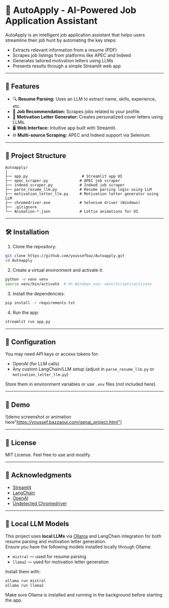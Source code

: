 # 🧠 AutoApply - AI-Powered Job Application Assistant

AutoApply is an intelligent job application assistant that helps users streamline their job hunt by automating the key steps:
- Extracts relevant information from a resume (PDF)
- Scrapes job listings from platforms like APEC and Indeed
- Generates tailored motivation letters using LLMs
- Presents results through a simple Streamlit web app

---

## 🚀 Features

- 🔍 **Resume Parsing:** Uses an LLM to extract name, skills, experience, etc.
- 🧠 **Job Recommendation:** Scrapes jobs related to your profile.
- 📝 **Motivation Letter Generator:** Creates personalized cover letters using LLMs.
- 🖥️ **Web Interface:** Intuitive app built with Streamlit.
- 🌐 **Multi-source Scraping:** APEC and Indeed support via Selenium.

---

## 📂 Project Structure

```
Autoapply/
│
├── app.py                        # Streamlit app UI
├── apec_scraper.py              # APEC job scraper
├── indeed_scraper.py            # Indeed job scraper
├── parse_resume_llm.py          # Resume parsing logic using LLM
├── motivation_letter_llm.py     # Motivation letter generator using LLM
├── chromedriver.exe             # Selenium driver (Windows)
├── .gitignore
└── Animation-*.json             # Lottie animations for UI
```

---

## 🛠️ Installation

1. Clone the repository:

```bash
git clone https://github.com/youssefbaz/Autoapply.git
cd Autoapply
```

2. Create a virtual environment and activate it:

```bash
python -m venv venv
source venv/bin/activate  # On Windows use: venv\Scripts\activate
```

3. Install the dependencies:

```bash
pip install -r requirements.txt
```

4. Run the app:

```bash
streamlit run app.py
```

---

## 🔐 Configuration

You may need API keys or access tokens for:
- OpenAI (for LLM calls)
- Any custom LangChain/LLM setup (adjust in `parse_resume_llm.py` or `motivation_letter_llm.py`)

Store them in environment variables or use `.env` files (not included here).

---

## 📸 Demo

![demo screenshot or animation here"https://youssef.bazzaoui.com/genai_project.html"]

---

## 📄 License

MIT License. Feel free to use and modify.

---

## 🙌 Acknowledgments

- [Streamlit](https://streamlit.io/)
- [LangChain](https://www.langchain.com/)
- [OpenAI](https://openai.com/)
- [Undetected Chromedriver](https://github.com/ultrafunkamsterdam/undetected-chromedriver)


---

## 🧠 Local LLM Models

This project uses **local LLMs** via [Ollama](https://ollama.com/) and LangChain integration for both resume parsing and motivation letter generation.  
Ensure you have the following models installed locally through Ollama:

- `mistral` — used for resume parsing
- `llama2` — used for motivation letter generation

Install them with:

```bash
ollama run mistral
ollama run llama2
```

Make sure Ollama is installed and running in the background before starting the app.
